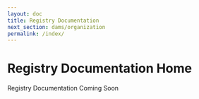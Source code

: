 ```yaml
---
layout: doc
title: Registry Documentation
next_section: dams/organization
permalink: /index/
---
```


# Registry Documentation Home

Registry Documentation Coming Soon